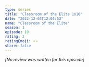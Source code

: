 ```yaml
---
type: series
title: "Classroom of the Elite 1x10"
date: "2022-12-04T12:04:53"
name: "Classroom of the Elite"
season: 1
episode: 10
rating: 2
ratingEmoji: ⭐️⭐️
share: false
---
```


_[No review was written for this episode]_

